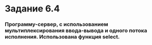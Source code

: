 # Задание 6.4

### Программу-сервер, с использованием мультиплексирования ввода-вывода и одного потока исполнения. Использована функция seleсt.